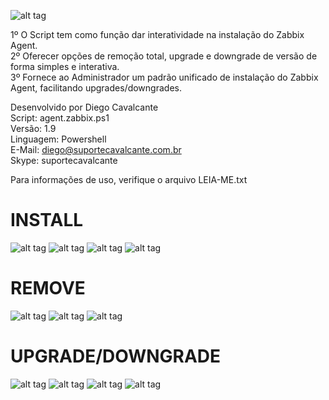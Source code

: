 ![alt tag](https://github.com/suportecavalcante/zabbix.agent/blob/master/screenshots/zabbix.jpg)

1º O Script tem como função dar interatividade na instalação do Zabbix Agent.\
2º Oferecer opções de remoção total, upgrade e downgrade de versão de forma simples e interativa.\
3º Fornece ao Administrador um padrão unificado de instalação do Zabbix Agent, facilitando upgrades/downgrades.

Desenvolvido por Diego Cavalcante\
Script: agent.zabbix.ps1\
Versão: 1.9\
Linguagem: Powershell\
E-Mail: diego@suportecavalcante.com.br\
Skype: suportecavalcante

Para informações de uso, verifique o arquivo LEIA-ME.txt

# INSTALL
![alt tag](https://github.com/suportecavalcante/zabbix.agent/blob/master/screenshots/zabbix.agent.install01.png)
![alt tag](https://github.com/suportecavalcante/zabbix.agent/blob/master/screenshots/zabbix.agent.install02.png)
![alt tag](https://github.com/suportecavalcante/zabbix.agent/blob/master/screenshots/zabbix.agent.install03.png)
![alt tag](https://github.com/suportecavalcante/zabbix.agent/blob/master/screenshots/zabbix.agent.install04.png)

# REMOVE
![alt tag](https://github.com/suportecavalcante/zabbix.agent/blob/master/screenshots/zabbix.agent.remove01.png)
![alt tag](https://github.com/suportecavalcante/zabbix.agent/blob/master/screenshots/zabbix.agent.remove02.png)
![alt tag](https://github.com/suportecavalcante/zabbix.agent/blob/master/screenshots/zabbix.agent.remove03.png)

# UPGRADE/DOWNGRADE
![alt tag](https://github.com/suportecavalcante/zabbix.agent/blob/master/screenshots/zabbix.agent.change01.png)
![alt tag](https://github.com/suportecavalcante/zabbix.agent/blob/master/screenshots/zabbix.agent.change02.png)
![alt tag](https://github.com/suportecavalcante/zabbix.agent/blob/master/screenshots/zabbix.agent.change03.png)
![alt tag](https://github.com/suportecavalcante/zabbix.agent/blob/master/screenshots/zabbix.agent.change04.png)
